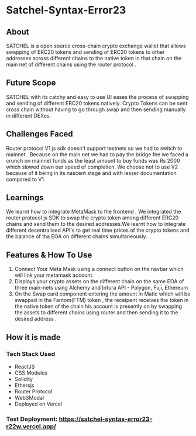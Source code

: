 # Satchel-Syntax-Error23

## About
SATCHEL is a open source cross-chain crypto exchange wallet that allows swapping of ERC20 tokens and sending of ERC20 tokens to other addresses across different chains to the native token in that chain on the main net of different chains using the router protocol .

## Future Scope
SATCHEL with its catchy and easy to use UI eases the process of swapping and sending of different ERC20 tokens natively. Crypto Tokens can be sent cross chain without having to go through swap and then sending manually in different DEXes. 

## Challenges Faced
Router protocol V1 js sdk doesn't support testnets so we had to switch to mainnet . Because on the main net we had to pay the bridge fee we faced a crunch on mainnet funds as the least amount to buy funds was Rs 2000  which slowed down our speed of completion. We choose not to use V2 because of it being in its nascent stage and with lesser documentation compared to V1.

## Learnings
We learnt how to integrate MetaMask to the frontend . We integrated the router protocol js SDK to swap the crypto token among different ERC20 chains and send them to the desired addresses.We learnt how to integrate different decentralised API's to get real time prices of the crypto tokens and the balance of tha EOA on different chains simultaneously.

## Features & How To Use
1. Connect Your Meta Mask using a connect button on the navbar which will link your metamask account.
1. Displays your crypto assets on the different chain on the same EOA of three main-nets using Alchemy and Infura API - Polygon, Fuji, Ethereum
2. On the Swap card component entering the amount in Matic which will be swapped in the Fantom(FTM) token , the receipent receives the token in the native token of the chain his account is presently on by swapping the assets to different chains using router and then sending it to the desired address .

## How it is made
### Tech Stack Used
<ul>
  <li>ReactJS</li>
  <li>CSS Modules</li>
  <li>Solidity</li>
  <li>Ethersjs</li>
  <li>Router Protocol</li>
  <li>Web3Modal</li>
  <li>Deployed on Vercel</li>
</ul>

### Test Deployment: https://satchel-syntax-error23-r22w.vercel.app/
